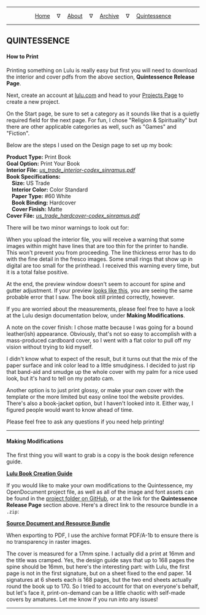 
---

<!--- Local CSS Font Loading -->

<style>
@font-face {
    font-family: HayghinDaedric;
    src: url('../../../assets/fonts/ttf/HayghinDaedric.ttf') format('truetype');
    font-weight: medium;
    font-style: normal;
}
</style>

<!--- Jekyll Page Links -->

<center>
<a href="../../../index.html">Home</a>
&emsp;&nabla;&emsp;
<a href="../../archive/about.html">About</a>
&emsp;&nabla;&emsp;
<a href="../../archive/index.html">Archive</a>
&emsp;&nabla;&emsp;
<a href="../index.html">Quintessence</a>
</center>

<!--- Markdown Body Below: -->

---

## QUINTESSENCE


#### How to Print

Printing something on Lulu is really easy but first you will need to download the interior and cover pdfs from the above section, __Quintessence Release Page__.

Next, create an account at [lulu.com][1] and head to your [Projects Page][2] to create a new project.

On the Start page, be sure to set a category as it sounds like that is a quietly required field for the next page. For fun, I chose "Religion & Spirituality" but there are other applicable categories as well, such as "Games" and "Fiction".

Below are the steps I used on the Design page to set up my book:

__Product Type:__ Print Book\
__Goal Option:__ Print Your Book\
__Interior File:__ [*us_trade_interior-codex_sinramus.pdf*][3]\
__Book Specifications:__\
&emsp;__Size:__ US Trade\
&emsp;__Interior Color:__ Color Standard\
&emsp;__Paper Type:__ #60 White\
&emsp;__Book Binding:__ Hardcover\
&emsp;__Cover Finish:__ Matte\
__Cover File:__ [*us_trade_hardcover-codex_sinramus.pdf*][4]

There will be two minor warnings to look out for:

When you upload the interior file, you will receive a warning that some images within might have lines that are too thin for the printer to handle. This won't prevent you from proceeding. The line thickness error has to do with the fine detail in the fresco images. Some small rings that show up in digital are too small for the printhead. I received this warning every time, but it is a total false positive.

At the end, the preview window doesn't seem to account for spine and gutter adjustment. If your preview [looks like this][5], you are seeing the same probable error that I saw. The book still printed correctly, however.

If you are worried about the measurements, please feel free to have a look at the Lulu design documentation below, under __Making Modifications__.

A note on the cover finish: I chose matte because I was going for a bound leather(ish) appearance. Obviously, that's not so easy to accomplish with a mass-produced cardboard cover, so I went with a flat color to pull off my vision without trying to kid myself.

I didn't know what to expect of the result, but it turns out that the mix of the paper surface and ink color lead to a little smudginess. I decided to just rip that band-aid and smudge up the whole cover with my palm for a nice used look, but it's hard to tell on my potato cam.

Another option is to just print glossy, or make your own cover with the template or the more limited but easy online tool the website provides. There's also a book-jacket option, but I haven't looked into it. Either way, I figured people would want to know ahead of time.

Please feel free to ask any questions if you need help printing!

[1]: https://www.lulu.com/
[2]: https://www.lulu.com/account/projects
[3]: https://github.com/mmillar-bolis/MDunmeris/releases/download/1.2/us_trade_interior-codex_sinramus.pdf
[4]: https://github.com/mmillar-bolis/MDunmeris/releases/download/1.2/us_trade_hardcover-codex_sinramus.pdf
[5]: https://github.com/mmillar-bolis/MDunmeris/blob/gh-pages/documents/quintessence/previews/lulu_funky_preview_pane.png?raw=true

---

#### Making Modifications

The first thing you will want to grab is a copy is the book design reference guide.

[__Lulu Book Creation Guide__][6]

If you would like to make your own modifications to the Quintessence, my OpenDocument project file, as well as all of the image and font assets can be found in the [project folder on GitHub][7], or at the link for the __Quintessence Release Page__ section above. Here's a direct link to the resource bundle in a `.zip`:

[__Source Document and Resource Bundle__][8]

When exporting to PDF, I use the archive format PDF/A-1b to ensure there is no transparency in raster images.

The cover is measured for a 17mm spine. I actually did a print at 16mm and the title was cramped. Yes, the design guide says that up to 168 pages the spine should be 16mm, but here's the interesting part: with Lulu, the first page is not in the first signature, but on a sheet fixed to the end paper. 14 signatures at 6 sheets each *is* 168 pages, but the two end sheets actually round the book up to 170. So I tried to account for that on everyone's behalf, but let's face it, print-on-demand can be a little chaotic with self-made covers by amatures. Let me know if you run into any issues!

[6]: https://assets.lulu.com/media/guides/en/lulu-book-creation-guide.pdf
[7]: https://github.com/mmillar-bolis/MDunmeris/tree/gh-pages/documents/quintessence/project
[8]: https://github.com/mmillar-bolis/MDunmeris/releases/download/1.2/quintessence-project-source-bundle.zip

---
